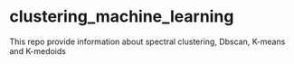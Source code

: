 # clustering_machine_learning
This repo provide information about spectral clustering, Dbscan, K-means and K-medoids
